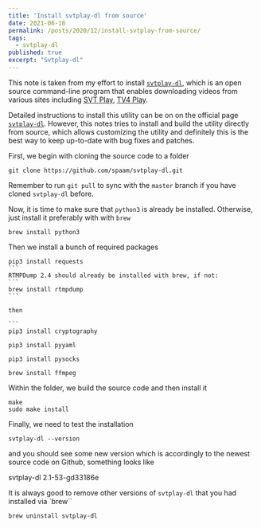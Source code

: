```yaml
---
title: 'Install svtplay-dl from source'
date: 2021-06-18
permalink: /posts/2020/12/install-svtplay-from-source/
tags:
  - svtplay-dl
published: true
excerpt: "Svtplay-dl"
---
```

This note is taken from my effort to install [`svtplay-dl`](https://svtplay-dl.se), which is an open source command-line program that enables downloading videos from various sites including [SVT Play](svtplay.se), [TV4 Play](tv4play.se).

Detailed instructions to install this utility can be on on the official page [`svtplay-dl`](https://svtplay-dl.se). However, this notes tries to install and build the utility directly from source, which allows customizing the utility and definitely this is the best way to keep up-to-date with bug fixes and patches.

First, we begin with cloning the source code to a folder
```
git clone https://github.com/spaam/svtplay-dl.git
````

Remember to run `git pull` to sync with the `master` branch if you have cloned `svtplay-dl` before.

Now, it is time to make sure that `python3` is already be installed. Otherwise, just install it preferably with  with `brew`
````
brew install python3
````

Then we install a bunch of required packages
````
pip3 install requests
```
RTMPDump 2.4 should already be installed with brew, if not:
```
brew install rtmpdump
```

then

```
pip3 install cryptography

pip3 install pyyaml

pip3 install pysocks

brew install ffmpeg
````

Within the folder, we build the source code and then install it

```
make
sudo make install
````

Finally, we need to test the installation
```
svtplay-dl --version
````

and you should see some new version which is accordingly to the newest source code on Github, something looks like

svtplay-dl 2.1-53-gd33186e

It is always good to remove other versions of `svtplay-dl` that you had installed via `brew``
```
brew uninstall svtplay-dl
```